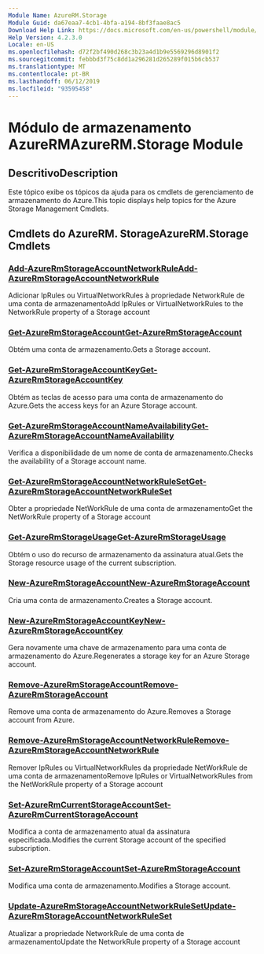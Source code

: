 ```yaml
---
Module Name: AzureRM.Storage
Module Guid: da67eaa7-4cb1-4bfa-a194-8bf3faae8ac5
Download Help Link: https://docs.microsoft.com/en-us/powershell/module/azurerm.storage
Help Version: 4.2.3.0
Locale: en-US
ms.openlocfilehash: d72f2bf490d268c3b23a4d1b9e5569296d8901f2
ms.sourcegitcommit: febbbd3f75c8dd1a296281d265289f015b6cb537
ms.translationtype: MT
ms.contentlocale: pt-BR
ms.lasthandoff: 06/12/2019
ms.locfileid: "93595458"
---
```

# <span data-ttu-id="9efe2-101">Módulo de armazenamento AzureRM</span><span class="sxs-lookup"><span data-stu-id="9efe2-101">AzureRM.Storage Module</span></span>
## <span data-ttu-id="9efe2-102">Descritivo</span><span class="sxs-lookup"><span data-stu-id="9efe2-102">Description</span></span>
<span data-ttu-id="9efe2-103">Este tópico exibe os tópicos da ajuda para os cmdlets de gerenciamento de armazenamento do Azure.</span><span class="sxs-lookup"><span data-stu-id="9efe2-103">This topic displays help topics for the Azure Storage Management Cmdlets.</span></span>

## <span data-ttu-id="9efe2-104">Cmdlets do AzureRM. Storage</span><span class="sxs-lookup"><span data-stu-id="9efe2-104">AzureRM.Storage Cmdlets</span></span>
### [<span data-ttu-id="9efe2-105">Add-AzureRmStorageAccountNetworkRule</span><span class="sxs-lookup"><span data-stu-id="9efe2-105">Add-AzureRmStorageAccountNetworkRule</span></span>](Add-AzureRmStorageAccountNetworkRule.md)
 <span data-ttu-id="9efe2-106">Adicionar IpRules ou VirtualNetworkRules à propriedade NetworkRule de uma conta de armazenamento</span><span class="sxs-lookup"><span data-stu-id="9efe2-106">Add IpRules or VirtualNetworkRules to the NetworkRule property of a Storage account</span></span>

### [<span data-ttu-id="9efe2-107">Get-AzureRmStorageAccount</span><span class="sxs-lookup"><span data-stu-id="9efe2-107">Get-AzureRmStorageAccount</span></span>](Get-AzureRmStorageAccount.md)
<span data-ttu-id="9efe2-108">Obtém uma conta de armazenamento.</span><span class="sxs-lookup"><span data-stu-id="9efe2-108">Gets a Storage account.</span></span>

### [<span data-ttu-id="9efe2-109">Get-AzureRmStorageAccountKey</span><span class="sxs-lookup"><span data-stu-id="9efe2-109">Get-AzureRmStorageAccountKey</span></span>](Get-AzureRmStorageAccountKey.md)
<span data-ttu-id="9efe2-110">Obtém as teclas de acesso para uma conta de armazenamento do Azure.</span><span class="sxs-lookup"><span data-stu-id="9efe2-110">Gets the access keys for an Azure Storage account.</span></span>

### [<span data-ttu-id="9efe2-111">Get-AzureRmStorageAccountNameAvailability</span><span class="sxs-lookup"><span data-stu-id="9efe2-111">Get-AzureRmStorageAccountNameAvailability</span></span>](Get-AzureRmStorageAccountNameAvailability.md)
<span data-ttu-id="9efe2-112">Verifica a disponibilidade de um nome de conta de armazenamento.</span><span class="sxs-lookup"><span data-stu-id="9efe2-112">Checks the availability of a Storage account name.</span></span>

### [<span data-ttu-id="9efe2-113">Get-AzureRmStorageAccountNetworkRuleSet</span><span class="sxs-lookup"><span data-stu-id="9efe2-113">Get-AzureRmStorageAccountNetworkRuleSet</span></span>](Get-AzureRmStorageAccountNetworkRuleSet.md)
<span data-ttu-id="9efe2-114">Obter a propriedade NetWorkRule de uma conta de armazenamento</span><span class="sxs-lookup"><span data-stu-id="9efe2-114">Get the NetWorkRule property of a Storage account</span></span>

### [<span data-ttu-id="9efe2-115">Get-AzureRmStorageUsage</span><span class="sxs-lookup"><span data-stu-id="9efe2-115">Get-AzureRmStorageUsage</span></span>](Get-AzureRmStorageUsage.md)
<span data-ttu-id="9efe2-116">Obtém o uso do recurso de armazenamento da assinatura atual.</span><span class="sxs-lookup"><span data-stu-id="9efe2-116">Gets the Storage resource usage of the current subscription.</span></span>

### [<span data-ttu-id="9efe2-117">New-AzureRmStorageAccount</span><span class="sxs-lookup"><span data-stu-id="9efe2-117">New-AzureRmStorageAccount</span></span>](New-AzureRmStorageAccount.md)
<span data-ttu-id="9efe2-118">Cria uma conta de armazenamento.</span><span class="sxs-lookup"><span data-stu-id="9efe2-118">Creates a Storage account.</span></span>

### [<span data-ttu-id="9efe2-119">New-AzureRmStorageAccountKey</span><span class="sxs-lookup"><span data-stu-id="9efe2-119">New-AzureRmStorageAccountKey</span></span>](New-AzureRmStorageAccountKey.md)
<span data-ttu-id="9efe2-120">Gera novamente uma chave de armazenamento para uma conta de armazenamento do Azure.</span><span class="sxs-lookup"><span data-stu-id="9efe2-120">Regenerates a storage key for an Azure Storage account.</span></span>

### [<span data-ttu-id="9efe2-121">Remove-AzureRmStorageAccount</span><span class="sxs-lookup"><span data-stu-id="9efe2-121">Remove-AzureRmStorageAccount</span></span>](Remove-AzureRmStorageAccount.md)
<span data-ttu-id="9efe2-122">Remove uma conta de armazenamento do Azure.</span><span class="sxs-lookup"><span data-stu-id="9efe2-122">Removes a Storage account from Azure.</span></span>

### [<span data-ttu-id="9efe2-123">Remove-AzureRmStorageAccountNetworkRule</span><span class="sxs-lookup"><span data-stu-id="9efe2-123">Remove-AzureRmStorageAccountNetworkRule</span></span>](Remove-AzureRmStorageAccountNetworkRule.md)
<span data-ttu-id="9efe2-124">Remover IpRules ou VirtualNetworkRules da propriedade NetWorkRule de uma conta de armazenamento</span><span class="sxs-lookup"><span data-stu-id="9efe2-124">Remove IpRules or VirtualNetworkRules from the NetWorkRule property of a Storage account</span></span>

### [<span data-ttu-id="9efe2-125">Set-AzureRmCurrentStorageAccount</span><span class="sxs-lookup"><span data-stu-id="9efe2-125">Set-AzureRmCurrentStorageAccount</span></span>](Set-AzureRmCurrentStorageAccount.md)
<span data-ttu-id="9efe2-126">Modifica a conta de armazenamento atual da assinatura especificada.</span><span class="sxs-lookup"><span data-stu-id="9efe2-126">Modifies the current Storage account of the specified subscription.</span></span>

### [<span data-ttu-id="9efe2-127">Set-AzureRmStorageAccount</span><span class="sxs-lookup"><span data-stu-id="9efe2-127">Set-AzureRmStorageAccount</span></span>](Set-AzureRmStorageAccount.md)
<span data-ttu-id="9efe2-128">Modifica uma conta de armazenamento.</span><span class="sxs-lookup"><span data-stu-id="9efe2-128">Modifies a Storage account.</span></span>

### [<span data-ttu-id="9efe2-129">Update-AzureRmStorageAccountNetworkRuleSet</span><span class="sxs-lookup"><span data-stu-id="9efe2-129">Update-AzureRmStorageAccountNetworkRuleSet</span></span>](Update-AzureRmStorageAccountNetworkRuleSet.md)
<span data-ttu-id="9efe2-130">Atualizar a propriedade NetworkRule de uma conta de armazenamento</span><span class="sxs-lookup"><span data-stu-id="9efe2-130">Update the NetworkRule property of a Storage account</span></span>

